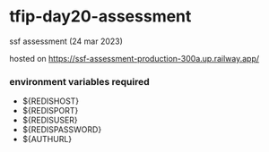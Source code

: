 # tfip-day20-assessment
ssf assessment (24 mar 2023)

hosted on https://ssf-assessment-production-300a.up.railway.app/

### environment variables required
- ${REDISHOST}
- ${REDISPORT}
- ${REDISUSER}
- ${REDISPASSWORD}
- ${AUTHURL}
